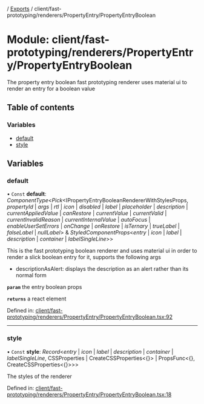 [](../README.md) / [Exports](../modules.md) / client/fast-prototyping/renderers/PropertyEntry/PropertyEntryBoolean

# Module: client/fast-prototyping/renderers/PropertyEntry/PropertyEntryBoolean

The property entry boolean fast prototyping renderer uses material ui to render
an entry for a boolean value

## Table of contents

### Variables

- [default](client_fast_prototyping_renderers_propertyentry_propertyentryboolean.md#default)
- [style](client_fast_prototyping_renderers_propertyentry_propertyentryboolean.md#style)

## Variables

### default

• `Const` **default**: *ComponentType*<*Pick*<IPropertyEntryBooleanRendererWithStylesProps, *propertyId* \| *args* \| *rtl* \| *icon* \| *disabled* \| *label* \| *placeholder* \| *description* \| *currentAppliedValue* \| *canRestore* \| *currentValue* \| *currentValid* \| *currentInvalidReason* \| *currentInternalValue* \| *autoFocus* \| *enableUserSetErrors* \| *onChange* \| *onRestore* \| *isTernary* \| *trueLabel* \| *falseLabel* \| *nullLabel*\> & *StyledComponentProps*<*entry* \| *icon* \| *label* \| *description* \| *container* \| *labelSingleLine*\>\>

This is the fast prototyping boolean renderer and uses material ui in order to render a slick
boolean entry for it, supports the following args

- descriptionAsAlert: displays the description as an alert rather than its normal form

**`param`** the entry boolean props

**`returns`** a react element

Defined in: [client/fast-prototyping/renderers/PropertyEntry/PropertyEntryBoolean.tsx:92](https://github.com/onzag/itemize/blob/0569bdf2/client/fast-prototyping/renderers/PropertyEntry/PropertyEntryBoolean.tsx#L92)

___

### style

• `Const` **style**: *Record*<*entry* \| *icon* \| *label* \| *description* \| *container* \| *labelSingleLine*, CSSProperties \| CreateCSSProperties<{}\> \| PropsFunc<{}, CreateCSSProperties<{}\>\>\>

The styles of the renderer

Defined in: [client/fast-prototyping/renderers/PropertyEntry/PropertyEntryBoolean.tsx:18](https://github.com/onzag/itemize/blob/0569bdf2/client/fast-prototyping/renderers/PropertyEntry/PropertyEntryBoolean.tsx#L18)
